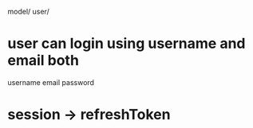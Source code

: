 

model/ user/

# user can login using username and email both
username
email
password

# session -> refreshToken

